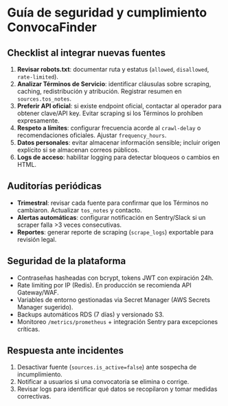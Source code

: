 # Guía de seguridad y cumplimiento ConvocaFinder

## Checklist al integrar nuevas fuentes
1. **Revisar robots.txt**: documentar ruta y estatus (`allowed`, `disallowed`, `rate-limited`).
2. **Analizar Términos de Servicio**: identificar cláusulas sobre scraping, caching, redistribución y atribución. Registrar resumen en `sources.tos_notes`.
3. **Preferir API oficial**: si existe endpoint oficial, contactar al operador para obtener clave/API key. Evitar scraping si los Términos lo prohíben expresamente.
4. **Respeto a límites**: configurar frecuencia acorde al `crawl-delay` o recomendaciones oficiales. Ajustar `frequency_hours`.
5. **Datos personales**: evitar almacenar información sensible; incluir origen explícito si se almacenan correos públicos.
6. **Logs de acceso**: habilitar logging para detectar bloqueos o cambios en HTML.

## Auditorías periódicas
- **Trimestral**: revisar cada fuente para confirmar que los Términos no cambiaron. Actualizar `tos_notes` y contacto.
- **Alertas automáticas**: configurar notificación en Sentry/Slack si un scraper falla >3 veces consecutivas.
- **Reportes**: generar reporte de scraping (`scrape_logs`) exportable para revisión legal.

## Seguridad de la plataforma
- Contraseñas hasheadas con bcrypt, tokens JWT con expiración 24h.
- Rate limiting por IP (Redis). En producción se recomienda API Gateway/WAF.
- Variables de entorno gestionadas via Secret Manager (AWS Secrets Manager sugerido).
- Backups automáticos RDS (7 días) y versionado S3.
- Monitoreo `/metrics/prometheus` + integración Sentry para excepciones críticas.

## Respuesta ante incidentes
1. Desactivar fuente (`sources.is_active=false`) ante sospecha de incumplimiento.
2. Notificar a usuarios si una convocatoria se elimina o corrige.
3. Revisar logs para identificar qué datos se recopilaron y tomar medidas correctivas.

